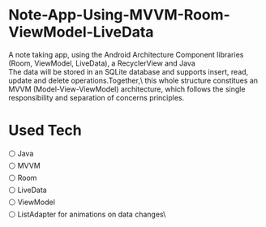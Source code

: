 # Note-App-Using-MVVM-Room-ViewModel-LiveData 

A note taking app, using the Android Architecture Component libraries (Room, ViewModel, LiveData), a RecyclerView and Java\
The data will be stored in an SQLite database and supports insert, read, update and delete operations.Together,\ 
this whole structure constitues an MVVM (Model-View-ViewModel) architecture, which follows the single responsibility and separation of concerns principles.

# Used Tech

⚪️ Java\
⚪️ MVVM\
⚪️ Room\
⚪️ LiveData\
⚪️ ViewModel\
⚪️ ListAdapter for animations on data changes\
